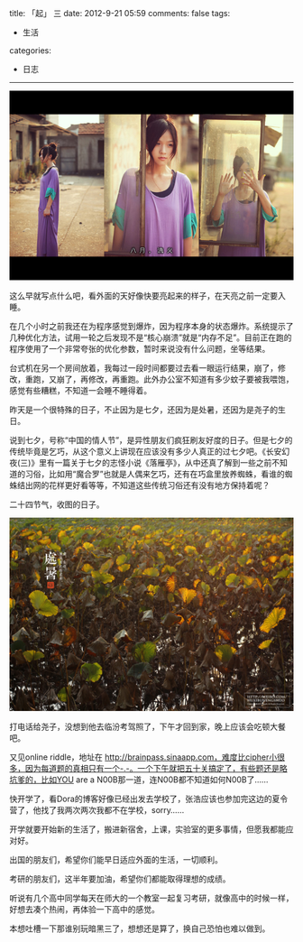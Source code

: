 title: 「起」 三
date: 2012-9-21 05:59
comments: false
tags:
- 生活

categories:
- 日志
---

![](/images/qi-3.jpg)

这么早就写点什么吧，看外面的天好像快要亮起来的样子，在天亮之前一定要入睡。

在几个小时之前我还在为程序感觉到爆炸，因为程序本身的状态爆炸。系统提示了几种优化方法，试用一轮之后发现不是“核心崩溃”就是“内存不足”。目前正在跑的程序使用了一个非常夸张的优化参数，暂时来说没有什么问题，坐等结果。

台式机在另一个房间放着，我每过一段时间都要过去看一眼运行结果，崩了，修改，重跑，又崩了，再修改，再重跑。此外办公室不知道有多少蚊子要被我喂饱，感觉有些糟糕，不知道一会睡不睡得着。
<!--more-->

昨天是一个很特殊的日子，不止因为是七夕，还因为是处暑，还因为是尧子的生日。

说到七夕，号称“中国的情人节”，是异性朋友们疯狂刷友好度的日子。但是七夕的传统毕竟是乞巧，从这个意义上讲现在应该没有多少人真正的过七夕吧。《长安幻夜(三)》里有一篇关于七夕的志怪小说《落雁亭》，从中还真了解到一些之前不知道的习俗，比如用“魔合罗”也就是人偶来乞巧，还有在巧盒里放养蜘蛛，看谁的蜘蛛结出网的花样更好看等等，不知道这些传统习俗还有没有地方保持着呢？

二十四节气，收图的日子。

![](/images/qi-3-2.jpg)

打电话给尧子，没想到他去临汾考驾照了，下午才回到家，晚上应该会吃顿大餐吧。

又见online riddle，地址在 http://brainpass.sinaapp.com，难度比cipher小很多，因为每道题的真相只有一个-.-。一个下午就把五十关搞定了，有些题还是略坑爹的，比如YOU are a N00B那一道，连N00B都不知道如何N00B了……

快开学了，看Dora的博客好像已经出发去学校了，张浩应该也参加完这边的夏令营了，他找了我两次两次我都不在学校，sorry……

开学就要开始新的生活了，搬进新宿舍，上课，实验室的更多事情，但愿我都能应对好。

出国的朋友们，希望你们能早日适应外面的生活，一切顺利。

考研的朋友们，这半年要加油，希望你们都能取得理想的成绩。

听说有几个高中同学每天在师大的一个教室一起复习考研，就像高中的时候一样，好想去凑个热闹，再体验一下高中的感觉。

本想吐槽一下那谁别玩暗黑三了，想想还是算了，换自己恐怕也难以做到。
